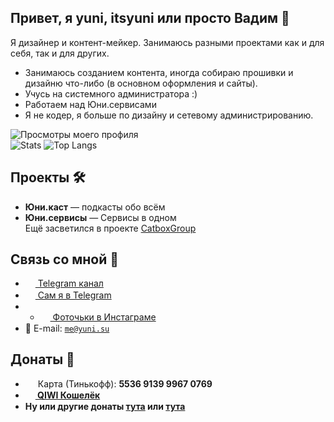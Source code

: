 ## Привет, я yuni, itsyuni или просто Вадим 👋
Я дизайнер и контент-мейкер.
Занимаюсь разными проектами как и для себя, так и для других.
- Занимаюсь созданием контента, иногда собираю прошивки и дизайню что-либо (в основном оформления и сайты).
- Учусь на системного администратора :)
- Работаем над Юни.сервисами
- Я не кодер, я больше по дизайну и сетевому администрированию.

![Просмотры моего профиля](https://gpvc.arturio.dev/itsyuni)<br>![Stats](https://github-readme-stats.vercel.app/api?username=itsyuni&show_icons=true) ![Top Langs](https://github-readme-stats.vercel.app/api/top-langs/?username=itsyuni&layout=compact)


## Проекты 🛠
- <b>Юни.каст</b> — подкасты обо всём
- <b>Юни.сервисы</b> — Сервисы в одном<br>
Ещё засветился в проекте <a href="https://github.com/Catbox-Group">CatboxGroup</a>

## Связь со мной 💭
- <a href="https://t.me/itsyuni"><img src="https://upload.wikimedia.org/wikipedia/commons/thumb/8/82/Telegram_logo.svg/768px-Telegram_logo.svg.png" width=16 height=16 align="center" /> Telegram канал</a>
- <a href="https://t.me/etoyuni"><img src="https://upload.wikimedia.org/wikipedia/commons/thumb/8/82/Telegram_logo.svg/768px-Telegram_logo.svg.png" width=16 height=16 align="center" /> Сам я в Telegram</a>
- - <a href="https://instagram.com/etoyuni"><img src="https://upload.wikimedia.org/wikipedia/commons/thumb/e/e7/Instagram_logo_2016.svg/768px-Instagram_logo_2016.svg.png" width=16 height=16 align="center" /> Фоточьки в Инстаграме</a>
- 📩 E-mail: <a href="mailto:me@yuni.su">`me@yuni.su`</a>

## Донаты 💸
- <img src="https://upload.wikimedia.org/wikipedia/commons/c/cf/RuPay_Debit_card.png" width=16 height=16 align="center" /> Карта (Тинькофф): <b>5536 9139 9967 0769<b>
- <a href="https://qiwi.com/n/ITSYUNI"><img src="https://static.qiwi.com/img/providers/300x300/qiwi.png" width=16 height=16 align="center" /> QIWI Кошелёк</a>
- Ну или другие донаты <a href="https://yuni.su/donate">тута</a> или <a href="https://t.me/yunidonate">тута</a>
